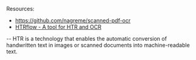 Resources:
- https://github.com/nagreme/scanned-pdf-ocr
- [HTRflow - A tool for HTR and OCR](https://huggingface.co/blog/Gabriel/htrflow)

-- HTR is a technology that enables the automatic conversion of handwritten text in images or scanned documents into machine-readable text. 

